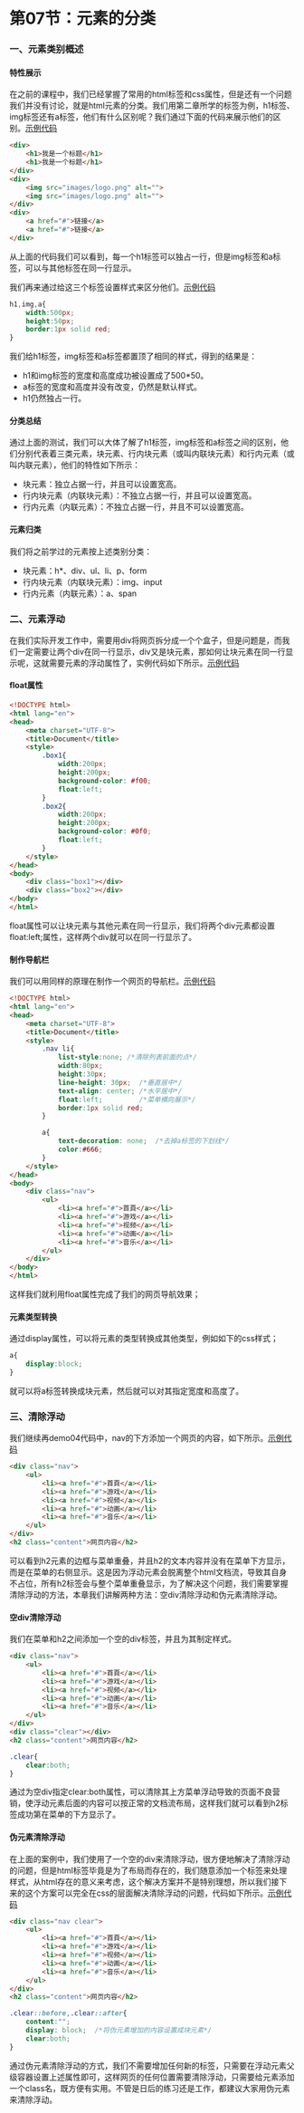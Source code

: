 # 第07节：元素的分类

### 一、元素类别概述

#### 特性展示

在之前的课程中，我们已经掌握了常用的html标签和css属性，但是还有一个问题我们并没有讨论，就是html元素的分类。我们用第二章所学的标签为例，h1标签、img标签还有a标签，他们有什么区别呢？我们通过下面的代码来展示他们的区别。[示例代码](https://github.com/xiaozhoulee/xiaozhou-examples/tree/master/01-网页重构/第07节：元素的分类/demo01.html)

``` html
<div>
    <h1>我是一个标题</h1>
    <h1>我是一个标题</h1>
</div>
<div>
    <img src="images/logo.png" alt="">
    <img src="images/logo.png" alt="">
</div>
<div>
    <a href="#">链接</a>
    <a href="#">链接</a>
</div>
```

从上面的代码我们可以看到，每一个h1标签可以独占一行，但是img标签和a标签，可以与其他标签在同一行显示。

我们再来通过给这三个标签设置样式来区分他们。[示例代码](https://github.com/xiaozhoulee/xiaozhou-examples/tree/master/01-网页重构/第07节：元素的分类/demo02.html)

``` css
h1,img,a{
    width:500px;
    height:50px;
    border:1px solid red;
}
```

我们给h1标签，img标签和a标签都置顶了相同的样式，得到的结果是：

* h1和img标签的宽度和高度成功被设置成了500*50。
* a标签的宽度和高度并没有改变，仍然是默认样式。
* h1仍然独占一行。

#### 分类总结

通过上面的测试，我们可以大体了解了h1标签，img标签和a标签之间的区别，他们分别代表着三类元素，块元素、行内块元素（或叫内联块元素）和行内元素（或叫内联元素），他们的特性如下所示：

* 块元素：独立占据一行，并且可以设置宽高。
* 行内块元素（内联块元素）：不独立占据一行，并且可以设置宽高。
* 行内元素（内联元素）：不独立占据一行，并且不可以设置宽高。

#### 元素归类

我们将之前学过的元素按上述类别分类：

* 块元素：h*、div、ul、li、p、form
* 行内块元素（内联块元素）：img、input
* 行内元素（内联元素）：a、span


### 二、元素浮动

在我们实际开发工作中，需要用div将网页拆分成一个个盒子，但是问题是，而我们一定需要让两个div在同一行显示，div又是块元素，那如何让块元素在同一行显示呢，这就需要元素的浮动属性了，实例代码如下所示。[示例代码](https://github.com/xiaozhoulee/xiaozhou-examples/tree/master/01-网页重构/第07节：元素的分类/demo03.html)

#### float属性

``` html
<!DOCTYPE html>
<html lang="en">
<head>
    <meta charset="UTF-8">
    <title>Document</title>
    <style>
        .box1{
            width:200px;
            height:200px;
            background-color: #f00;
            float:left;
        }
        .box2{
            width:200px;
            height:200px;
            background-color: #0f0;
            float:left;
        }
    </style>
</head>
<body>
    <div class="box1"></div>
    <div class="box2"></div>
</body>
</html>
```

float属性可以让块元素与其他元素在同一行显示，我们将两个div元素都设置float:left;属性，这样两个div就可以在同一行显示了。

#### 制作导航栏

我们可以用同样的原理在制作一个网页的导航栏。[示例代码](https://github.com/xiaozhoulee/xiaozhou-examples/tree/master/01-网页重构/第07节：元素的分类/demo04.html)

``` html
<!DOCTYPE html>
<html lang="en">
<head>
    <meta charset="UTF-8">
    <title>Document</title>
    <style>
        .nav li{
            list-style:none; /*清除列表前面的点*/
            width:80px;
            height:30px;
            line-height: 30px;  /*垂直居中*/
            text-align: center; /*水平居中*/
            float:left;         /*菜单横向展示*/
            border:1px solid red;
        }

        a{
            text-decoration: none;  /*去掉a标签的下划线*/
            color:#666;
        }
    </style>
</head>
<body>
    <div class="nav">
        <ul>
            <li><a href="#">首頁</a></li>
            <li><a href="#">游戏</a></li>
            <li><a href="#">视频</a></li>
            <li><a href="#">动画</a></li>
            <li><a href="#">音乐</a></li>
        </ul>
    </div>
</body>
</html>
```

这样我们就利用float属性完成了我们的网页导航效果；

#### 元素类型转换

通过display属性，可以将元素的类型转换成其他类型，例如如下的css样式；

``` css
a{
    display:block;
}
```

就可以将a标签转换成块元素，然后就可以对其指定宽度和高度了。


### 三、清除浮动

我们继续再demo04代码中，nav的下方添加一个网页的内容，如下所示。[示例代码](https://github.com/xiaozhoulee/xiaozhou-examples/tree/master/01-网页重构/第07节：元素的分类/demo05.html)

``` html
<div class="nav">
    <ul>
        <li><a href="#">首頁</a></li>
        <li><a href="#">游戏</a></li>
        <li><a href="#">视频</a></li>
        <li><a href="#">动画</a></li>
        <li><a href="#">音乐</a></li>
    </ul>
</div>
<h2 class="content">网页内容</h2>
```

可以看到h2元素的边框与菜单重叠，并且h2的文本内容并没有在菜单下方显示，而是在菜单的右侧显示。这是因为浮动元素会脱离整个html文档流，导致其自身不占位，所有h2标签会与整个菜单重叠显示，为了解决这个问题，我们需要掌握清除浮动的方法，本章我们讲解两种方法：空div清除浮动和伪元素清除浮动。

#### 空div清除浮动

我们在菜单和h2之间添加一个空的div标签，并且为其制定样式。

``` html
<div class="nav">
    <ul>
        <li><a href="#">首頁</a></li>
        <li><a href="#">游戏</a></li>
        <li><a href="#">视频</a></li>
        <li><a href="#">动画</a></li>
        <li><a href="#">音乐</a></li>
    </ul>
</div>
<div class="clear"></div>
<h2 class="content">网页内容</h2>
```

``` css
.clear{
    clear:both;
}
```

通过为空div指定clear:both属性，可以清除其上方菜单浮动导致的页面不良营销，使浮动元素后面的内容可以按正常的文档流布局，这样我们就可以看到h2标签成功第在菜单的下方显示了。

#### 伪元素清除浮动

在上面的案例中，我们使用了一个空的div来清除浮动，很方便地解决了清除浮动的问题，但是html标签毕竟是为了布局而存在的，我们随意添加一个标签来处理样式，从html存在的意义来考虑，这个解决方案并不是特别理想，所以我们接下来的这个方案可以完全在css的层面解决清除浮动的问题，代码如下所示。[示例代码](https://github.com/xiaozhoulee/xiaozhou-examples/tree/master/01-网页重构/第07节：元素的分类/demo06.html)

``` html
<div class="nav clear">
    <ul>
        <li><a href="#">首頁</a></li>
        <li><a href="#">游戏</a></li>
        <li><a href="#">视频</a></li>
        <li><a href="#">动画</a></li>
        <li><a href="#">音乐</a></li>
    </ul>
</div>
<h2 class="content">网页内容</h2>
```

``` css
.clear::before,.clear::after{
    content:"";
    display: block;  /*将伪元素增加的内容设置成块元素*/
    clear:both;
}
```

通过伪元素清除浮动的方式，我们不需要增加任何新的标签，只需要在浮动元素父级容器设置上述属性即可，这样网页的任何位置需要清除浮动，只需要给元素添加一个class名，既方便有实用。不管是日后的练习还是工作，都建议大家用伪元素来清除浮动。




